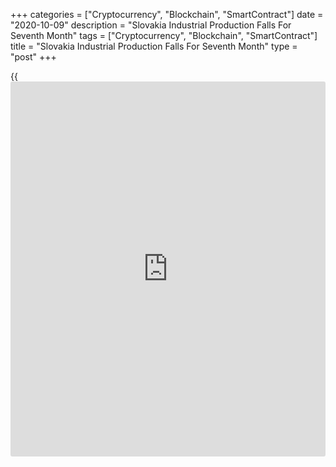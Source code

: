 +++
categories = ["Cryptocurrency", "Blockchain", "SmartContract"]
date = "2020-10-09"
description = "Slovakia Industrial Production Falls For Seventh Month"
tags = ["Cryptocurrency", "Blockchain", "SmartContract"]
title = "Slovakia Industrial Production Falls For Seventh Month"
type = "post"
+++

{{<iframe id="large-banner" src="https://www.bounty.group/#slide=11.0" width="100%" height="600" scrolling="no" style="border: 0px solid rgb(216, 221, 230); border-radius: 3px;">}}

Slovakia industrial production declined for the seventh straight month
in August, data from the Statistical Office of the Slovak Republic
showed on Friday.

Industrial production fell a working day adjusted 0.8 percent year-on-
year in August, following a 3.6 percent decrease in July.

Production for manufacturing declined 3.0 percent yearly in August.

Meanwhile, production for electricity, gas, steam and air conditioning
sector output, and mining and quarrying rose by 13.1 percent and 12.8
percent, respectively.

On a monthly basis, industrial production grew 4.4 percent in August.

Separate data from the statistical office showed that the trade surplus
increased to EUR 574.2 million in August from EUR 166.5 million in the
same month last year. In July, trade surplus EUR 449.0 million.

On an unadjusted basis, trade balance registered a surplus of EUR 335.4
million in August versus a deficit of EUR 134.2 million in the same
month last year.

Exports increased 5.4 percent yearly in August. This was the highest
growth since February last year, when exports rose 7.5 percent.

Imports declined 3.2 percent annually in August.

For comments and feedback [contact](https://www.playgroundfx.com/contact/): editorial@rtt[news](https://www.letsplayfx.com/blog/forex-news-website/).com

[Economic News][1]

 **What parts of the world are seeing the best (and worst) economic
performances lately? Click[here][2] to check out our [Econ Scorecard][2]
and find out! See up-to-the-moment [ranking](https://www.playgroundfx.com/blog/crypto-exchange-ranking/)s for the best and worst
performers in [GDP][3], [unemployment rate][4], [inflation][5] and much
more.**

   1. www.rtt[news](https://www.letsplayfx.com/blog/forex-news-website/).com/Content/EconomicNews.aspx
   2. www.rtt[news](https://www.letsplayfx.com/blog/forex-news-website/).com/economic-scorecard/world-rank/unemployment-rate/highest-performance.aspx
   3. www.rtt[news](https://www.letsplayfx.com/blog/forex-news-website/).com/economic-scorecard/world-rank/GDP/highest-performance.aspx
   4. www.rtt[news](https://www.letsplayfx.com/blog/forex-news-website/).com/economic-scorecard/world-rank/unemployment-rate/lowest-performance.aspx
   5. www.rtt[news](https://www.letsplayfx.com/blog/forex-news-website/).com/economic-scorecard/world-rank/CPI/highest-performance.aspx